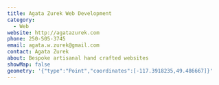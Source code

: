 ```yaml
---
title: Agata Zurek Web Development
category:
  - Web
website: http://agatazurek.com
phone: 250-505-3745
email: agata.w.zurek@gmail.com
contact: Agata Zurek
about: Bespoke artisanal hand crafted websites
showMap: false
geometry: '{"type":"Point","coordinates":[-117.3918235,49.486667]}'
---
```


